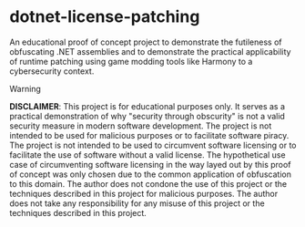 # dotnet-license-patching

An educational proof of concept project to demonstrate the futileness of obfuscating .NET assemblies and to demonstrate the practical applicability of runtime patching using game modding tools like Harmony to a cybersecurity context.

> [!WARNING]
> **DISCLAIMER**: This project is for educational purposes only. It serves as a practical demonstration of why "security through obscurity" is not a valid security measure in modern software development. The project is not intended to be used for malicious purposes or to facilitate software piracy. The project is not intended to be used to circumvent software licensing or to facilitate the use of software without a valid license. The hypothetical use case of circumventing software licensing in the way layed out by this proof of concept was only chosen due to the common application of obfuscation to this domain. The author does not condone the use of this project or the techniques described in this project for malicious purposes. The author does not take any responsibility for any misuse of this project or the techniques described in this project.
